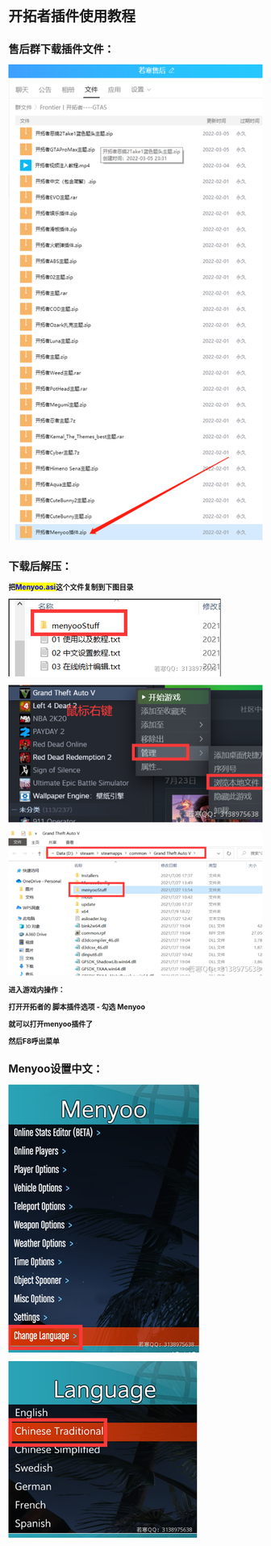 # 开拓者插件使用教程

## **售后群下载插件文件：**

****![](<../../.gitbook/assets/image (16) (1) (1) (1) (1).png>)****

## **下载后解压：**

**把**<mark style="color:blue;">**Menyoo.asi**</mark>**这个文件复制到下图目录**

****![](<../../.gitbook/assets/image (15) (1) (1) (1) (1) (1).png>)****

****![](<../../.gitbook/assets/image (18) (1) (1) (1) (1) (1) (1) (1).png>)****

****![](<../../.gitbook/assets/image (14) (1) (1) (1).png>)****

**进入游戏内操作：**

**打开开拓者的 脚本插件选项 - 勾选 Menyoo**

**就可以打开menyoo插件了**

**然后F8呼出菜单**

## **Menyoo设置中文：**

****![](<../../.gitbook/assets/image (29) (1) (1) (1) (1) (1).png>)****

****![](<../../.gitbook/assets/image (17) (1) (1) (1) (1) (1).png>)****
